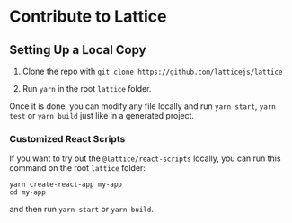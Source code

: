 # Contribute to Lattice

## Setting Up a Local Copy

1. Clone the repo with `git clone https://github.com/latticejs/lattice`

2. Run `yarn` in the root `lattice` folder.

Once it is done, you can modify any file locally and run `yarn start`, `yarn test` or `yarn build` just like in a generated project.

### Customized React Scripts 

If you want to try out the `@lattice/react-scripts` locally, you can run this command on the root `lattice` folder:

```
yarn create-react-app my-app
cd my-app
```

and then run `yarn start` or `yarn build`.
